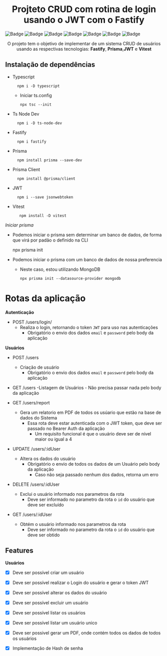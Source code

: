 <h1 align="center">Projteto CRUD com rotina de login usando o JWT com o Fastify</h1>


![Badge](https://img.shields.io/badge/Version-1.0.0-yellow?style=for-the-badge&logo=ghost)
![Badge](https://img.shields.io/badge/Typescript-^4.9.5-blue?style=for-the-badge&logo=ghost)
![Badge](https://img.shields.io/badge/Prisma-4.11.0-blue?style=for-the-badge&logo=ghost)
![Badge](https://img.shields.io/badge/Prisma_Client-^4.11.0-blue?style=for-the-badge&logo=ghost)
![Badge](https://img.shields.io/badge/Fastify-^4.14.1-lightgrey?style=for-the-badge&logo=ghost)
![Badge](https://img.shields.io/badge/JWT-^9.0.0-ff69b4?style=for-the-badge&logo=ghost)
![Badge](https://img.shields.io/badge/Status-finished-brightgreen?style=for-the-badge&logo=ghost)

<p align="center">O projeto tem o objetivo de implementar de um sistema CRUD de usuários usando as respectivas tecnologias: <b>Fastify</b>, <b>Prisma</b>,<b>JWT</b> e <b>Vitest</b></p>

## Instalação de dependências

- Typescript

        npm i -D typescript
    
    - Iniciar ts.config

        ```
        npx tsc --init
        ```

- Ts Node Dev

        npm i -D ts-node-dev

- Fastify

        npm i fastify

- Prisma

        npm install prisma --save-dev

- Prisma Client

        npm install @prisma/client

- JWT

        npm i --save jsonwebtoken
  
- Vitest
  ```
     npm install -D vitest
  ```


*Iniciar prisma*

- Podemos iniciar o prisma sem determinar um banco de dados, de forma que virá por padão o definido na CLI
    
    npx prisma init

- Podemos iniciar o prisma com um banco de dados de nossa preferencia

    - Neste caso, estou utilizando MongoDB

        ```
        npx prisma init --datasource-provider mongodb
        ```

# Rotas da aplicação

**Autenticação**

- POST /users/login/
    - Realiza o login, retornando o token `JWT` para uso nas autenticações
        - Obrigatório o envio dos dados `email` e `password` pelo body da aplicação

      
**Usuários**

- POST /users
    - Criação de usuário
        - Obrigatório o envio dos dados `email` e `password` pelo body da aplicação
        
- GET /users
     -Listagem de Usuários
       - Não precisa passar nada pelo body da aplicação

- GET /users/report
    - Gera um relatorio em PDF de todos os usúario que estão na base de dados do Sistema
       - Essa rota deve estar autenticada com o JWT token, que deve ser passado no Bearer Auth da aplicação
          - Um requisito funcional é que o usuário deve ser de nível maior ou igual a 4 
  

        
- UPDATE /users/:idUser
    - Altera os dados do usuário
        - Obrigatório o envio de todos os dados de um Usuário  pelo body da aplicação
            - Caso não seja passado nenhum dos dados, retorna um erro

- DELETE /users/:idUser
    - Exclui o usuário informado nos parametros da rota
        - Deve ser informado no parametro da rota o `id` do usuário que deve ser excluído
        
- GET /users/:idUser
    - Obtém o usuário informado nos parametros da rota
      -  Deve ser informado no parametro da rota o `id` do usuário que deve ser obtido
     


## Features

**Usuários**

- [x] Deve ser possível criar um usuário

- [x] Deve ser possível realizar o Login do usuário e gerar o token JWT

- [x] Deve ser possível alterar os dados do usuário

- [x] Deve ser possível excluir um usuário

- [x] Deve ser possível listar os usuários
  
- [x] Deve ser possível listar um usuário unico  

- [x] Deve ser possivel gerar um PDF, onde contém todos os dados de todos os usuários

- [x] Implementação de Hash de senha
 
